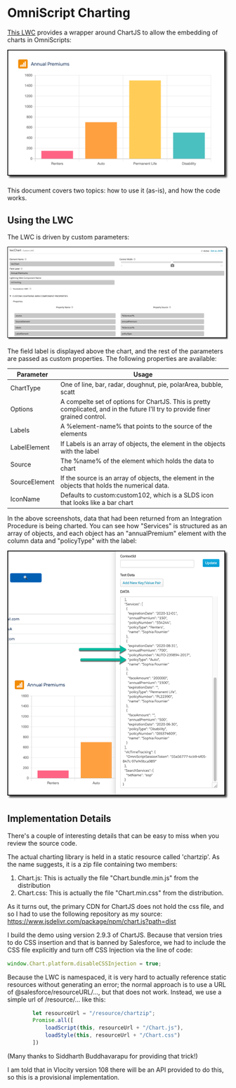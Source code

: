 # OmniScript Charting

[This LWC](osCharting) provides a wrapper around ChartJS to allow the embedding of charts in OmniScripts:

![oscharting01](../images/oscharting01.png)

This document covers two topics: how to use it (as-is), and how the code works.

## Using the LWC

The LWC is driven by custom parameters:

![oscharting02](../images/oscharting02.png)

The field label is displayed above the chart, and the rest of the parameters are passed as custom properties.  The following properties are available:

| Parameter     | Usage                                                        |
| ------------- | ------------------------------------------------------------ |
| ChartType     | One of line, bar, radar, doughnut, pie, polarArea, bubble, scatt |
| Options       | A compelte set of options for ChartJS.  This is pretty complicated, and in the future I'll try to provide finer grained control. |
| Labels        | A %element-name% that points to the source of the elements   |
| LabelElement  | If Labels is an array of objects, the element in the objects with the label |
| Source        | The %name% of the element which holds the data to chart      |
| SourceElement | If the source is an array of objects, the element in the objects that holds the numerical data. |
| IconName      | Defaults to custom:custom102, which is a SLDS icon that looks like a bar chart |

In the above screenshots, data that had been returned from an Integration Procedure is being charted.  You can see how "Services" is structured as an array of objects, and each object has an "annualPremium" element with the column data and "policyType" with the label:

![oscharting03](../images/oscharting03.png)



## Implementation Details

There's a couple of interesting details that can be easy to miss when you review the source code.

The actual charting library is held in a static resource called 'chartzip'.  As the name suggests, it is a zip file containing two members:

1. Chart.js: This is actually the file "Chart.bundle.min.js" from the distribution
2. Chart.css: This is actually the file "Chart.min.css" from the distribution.

As it turns out, the primary CDN for ChartJS does not hold the css file, and so I had to use the following repository as my source: https://www.jsdelivr.com/package/npm/chart.js?path=dist

I build the demo using version 2.9.3 of ChartJS.  Because that version tries to do CSS insertion and that is banned by Salesforce, we had to include the CSS file explicitly and turn off CSS Injection via the line of code:

```javascript
window.Chart.platform.disableCSSInjection = true;
```

Because the LWC is namespaced, it is very hard to actually reference static resources without generating an error; the normal approach is to use a URL of @salesforce/resourceURL/..., but that does not work.  Instead, we use a simple url of /resource/... like this:

```javascript
        let resourceUrl = "/resource/chartzip";
        Promise.all([
            loadScript(this, resourceUrl + "/Chart.js"),
            loadStyle(this, resourceUrl + "/Chart.css")
        ])
```

(Many thanks to Siddharth Buddhavarapu for providing that trick!)

I am told that in Vlocity version 108 there will be an API provided to do this, so this is a provisional implementation.



